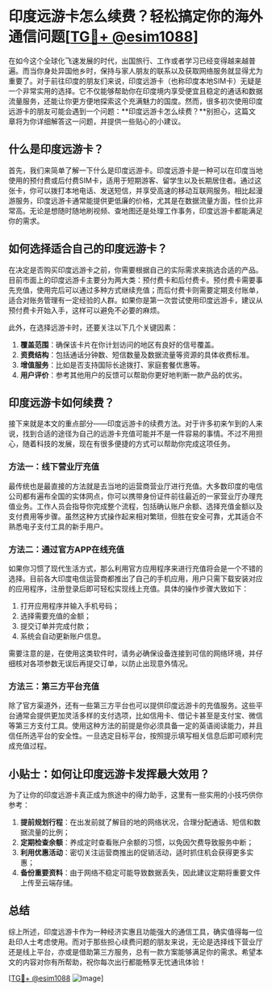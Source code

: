 # 印度远游卡怎么续费？轻松搞定你的海外通信问题[[TG💪+ @esim1088](https://t.me/s/esim1088)]

在如今这个全球化飞速发展的时代，出国旅行、工作或者学习已经变得越来越普遍。而当你身处异国他乡时，保持与家人朋友的联系以及获取网络服务就显得尤为重要了。对于前往印度的朋友们来说，印度远游卡（也称印度本地SIM卡）无疑是一个非常实用的选择。它不仅能够帮助你在印度境内享受便宜且稳定的通话和数据流量服务，还能让你更方便地探索这个充满魅力的国度。然而，很多初次使用印度远游卡的朋友可能会遇到一个问题：**印度远游卡怎么续费？**别担心，这篇文章将为你详细解答这一问题，并提供一些贴心的小建议。

## 什么是印度远游卡？

首先，我们来简单了解一下什么是印度远游卡。印度远游卡是一种可以在印度当地使用的预付费或后付费SIM卡，适用于短期游客、留学生以及长期居住者。通过这张卡，你可以拨打本地电话、发送短信，并享受高速的移动互联网服务。相比起漫游服务，印度远游卡通常能提供更低廉的价格，尤其是在数据流量方面，性价比非常高。无论是想随时随地刷视频、查地图还是处理工作事务，印度远游卡都能满足你的需求。

## 如何选择适合自己的印度远游卡？

在决定是否购买印度远游卡之前，你需要根据自己的实际需求来挑选合适的产品。目前市面上的印度远游卡主要分为两大类：预付费卡和后付费卡。预付费卡需要事先充值，使用完后可以通过多种方式继续充值；而后付费卡则需要定期支付账单，适合对账务管理有一定经验的人群。如果你是第一次尝试使用印度远游卡，建议从预付费卡开始入手，这样可以避免不必要的麻烦。

此外，在选择远游卡时，还要关注以下几个关键因素：

1. **覆盖范围**：确保该卡片在你计划访问的地区有良好的信号覆盖。
2. **资费结构**：包括通话分钟数、短信数量及数据流量等资源的具体收费标准。
3. **增值服务**：比如是否支持国际长途拨打、家庭套餐优惠等。
4. **用户评价**：参考其他用户的反馈可以帮助你更好地判断一款产品的优劣。

## 印度远游卡如何续费？

接下来就是本文的重点部分——印度远游卡的续费方法。对于许多初来乍到的人来说，找到合适的途径为自己的远游卡充值可能并不是一件容易的事情。不过不用担心，随着科技的发展，现在有很多便捷的方式可以帮助你完成这项任务。

### 方法一：线下营业厅充值

最传统也是最直接的方法就是去当地的运营商营业厅进行充值。大多数印度的电信公司都有遍布全国的实体网点，你可以携带身份证件前往最近的一家营业厅办理充值业务。工作人员会指导你完成整个流程，包括确认账户余额、选择充值金额以及支付费用等步骤。虽然这种方式操作起来相对繁琐，但胜在安全可靠，尤其适合不熟悉电子支付工具的新手用户。

### 方法二：通过官方APP在线充值

如果你习惯了现代生活方式，那么利用官方应用程序来进行充值将会是一个不错的选择。目前各大印度电信运营商都推出了自己的手机应用，用户只需下载安装对应的应用程序，注册登录后即可轻松实现线上充值。具体的操作步骤大致如下：
1. 打开应用程序并输入手机号码；
2. 选择需要充值的金额；
3. 提交订单并完成付款；
4. 系统会自动更新账户信息。

需要注意的是，在使用这类软件时，请务必确保设备连接到可信的网络环境，并仔细核对各项参数无误后再提交订单，以防止出现意外情况。

### 方法三：第三方平台充值

除了官方渠道外，还有一些第三方平台也可以提供印度远游卡的充值服务。这些平台通常会提供更加灵活多样的支付选项，比如信用卡、借记卡甚至是支付宝、微信等第三方支付工具。使用这种方法的前提是你必须具备一定的英语阅读能力，并且信任所选平台的安全性。一旦选定目标平台，按照提示填写相关信息后即可顺利完成充值过程。

## 小贴士：如何让印度远游卡发挥最大效用？

为了让你的印度远游卡真正成为旅途中的得力助手，这里有一些实用的小技巧供你参考：

1. **提前规划行程**：在出发前就了解目的地的网络状况，合理分配通话、短信和数据流量的比例；
2. **定期检查余额**：养成定时查看账户余额的习惯，以免因欠费导致服务中断；
3. **利用优惠活动**：密切关注运营商推出的促销活动，适时抓住机会获得更多实惠；
4. **备份重要资料**：由于网络不稳定可能导致数据丢失，因此建议定期将重要文件上传至云端存储。

## 总结

综上所述，印度远游卡作为一种经济实惠且功能强大的通信工具，确实值得每一位赴印人士考虑使用。而对于那些担心续费问题的朋友来说，无论是选择线下营业厅还是线上平台，亦或是借助第三方服务，总有一款方案能够满足你的需求。希望本文的内容对你有所帮助，祝你每次出行都能畅享无忧通讯体验！

[[TG💪+ @esim1088](https://t.me/s/esim1088) ![Image](https://i.postimg.cc/4NQfJmqS/Snipaste-2025-05-13-00-14-12.png)]